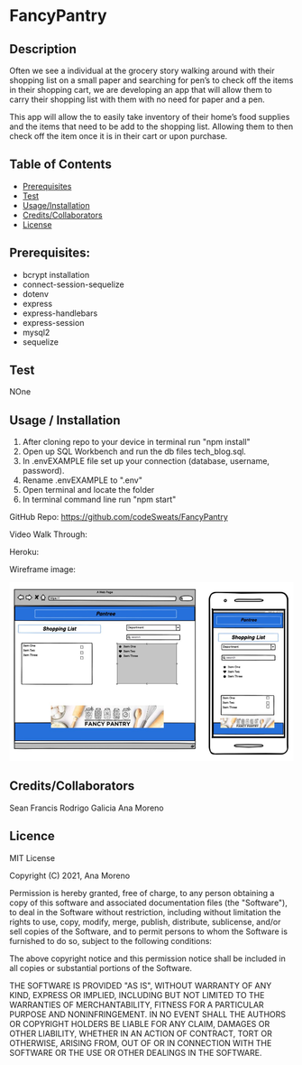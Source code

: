 # FancyPantry

## Description

Often we see a individual at the grocery story walking around with their shopping list on a small paper and searching for pen’s to check off the items in their shopping cart, we are developing an app that will allow them to carry their shopping list with them with no need for paper and a pen. 

This app will allow the to easily take inventory of their home’s food supplies and the items that need to be add to the shopping list. Allowing them to then check off the item once it is in their cart or upon purchase.


## Table of Contents 


- [Prerequisites](#prerequisites)
- [Test](#test)
- [Usage/Installation ](#usage/installation)
- [Credits/Collaborators ](#credits/collaborators)
- [License](#license)



## Prerequisites: 

- bcrypt installation
- connect-session-sequelize
- dotenv
- express
- express-handlebars
- express-session
- mysql2
- sequelize


## Test
NOne

## Usage / Installation

1.  After cloning repo to your device in terminal run "npm install"
2.  Open up SQL Workbench and run the db files tech_blog.sql.
3.  In .envEXAMPLE file set up your connection (database, username, password).
4.  Rename .envEXAMPLE to ".env"
5.  Open terminal and locate the folder
6.  In terminal command line run "npm start"


GitHub Repo: https://github.com/codeSweats/FancyPantry


Video Walk Through: 


Heroku: 


Wireframe image: 

![picture](public/img/Picture1.png) 



## Credits/Collaborators 

Sean Francis 
Rodrigo Galicia 
Ana Moreno 

## Licence

MIT License

Copyright (C) 2021, Ana Moreno

Permission is hereby granted, free of charge, to any person obtaining a copy
of this software and associated documentation files (the "Software"), to deal
in the Software without restriction, including without limitation the rights
to use, copy, modify, merge, publish, distribute, sublicense, and/or sell
copies of the Software, and to permit persons to whom the Software is
furnished to do so, subject to the following conditions:

The above copyright notice and this permission notice shall be included in all
copies or substantial portions of the Software.

THE SOFTWARE IS PROVIDED "AS IS", WITHOUT WARRANTY OF ANY KIND, EXPRESS OR
IMPLIED, INCLUDING BUT NOT LIMITED TO THE WARRANTIES OF MERCHANTABILITY,
FITNESS FOR A PARTICULAR PURPOSE AND NONINFRINGEMENT. IN NO EVENT SHALL THE
AUTHORS OR COPYRIGHT HOLDERS BE LIABLE FOR ANY CLAIM, DAMAGES OR OTHER
LIABILITY, WHETHER IN AN ACTION OF CONTRACT, TORT OR OTHERWISE, ARISING FROM,
OUT OF OR IN CONNECTION WITH THE SOFTWARE OR THE USE OR OTHER DEALINGS IN THE
SOFTWARE.
